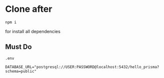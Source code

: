 # Clone after
```
npm i
```
for install all dependencies

## Must Do
```
.env

DATABASE_URL="postgresql://USER:PASSWORD@localhost:5432/hello_prisma?schema=public"
```
